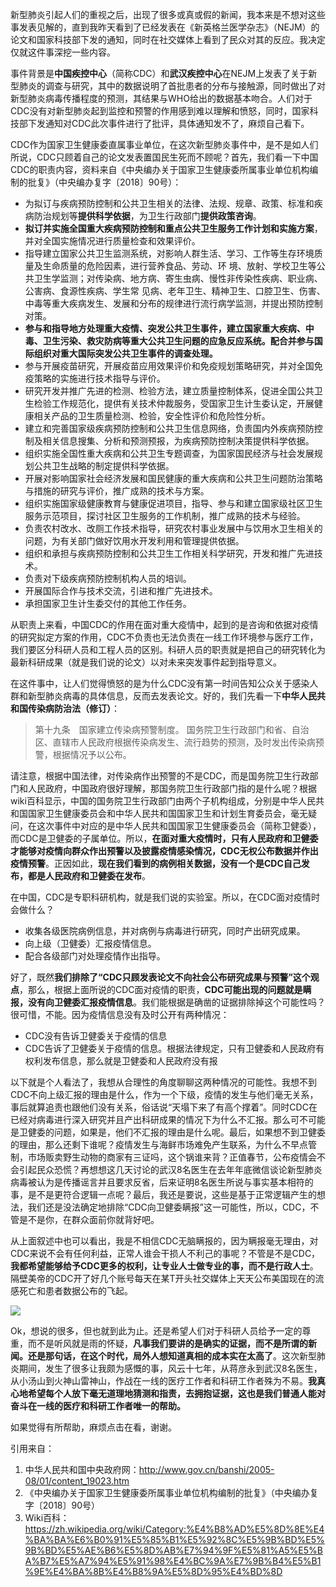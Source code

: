 新型肺炎引起人们的重视之后，出现了很多或真或假的新闻，我本来是不想对这些事发表见解的，直到我昨天看到了已经发表在《新英格兰医学杂志》（NEJM）的论文和国家科技部下发的通知，同时在社交媒体上看到了民众对其的反应。我决定仅就这件事深挖一些内容。

事件背景是**中国疾控中心**（简称CDC）和**武汉疾控中心**在NEJM上发表了关于新型肺炎的调查与研究，其中的数据说明了首批患者的分布与接触源，同时做出了对新型肺炎病毒传播程度的预测，其结果与WHO给出的数据基本吻合。人们对于CDC没有对新型肺炎起到监控和预警的作用感到难以理解和愤怒，同时，国家科技部下发通知对CDC此次事件进行了批评，具体通知发不了，麻烦自己看下。

CDC作为国家卫生健康委直属事业单位，在这次新型肺炎事件中，是不是如人们所说，CDC只顾着自己的论文发表置国民生死而不顾呢？首先，我们看一下中国CDC的职责内容，资料来自《中央编办关于国家卫生健康委所属事业单位机构编制的批复》（中央编办复字〔2018〕90号）：

- 为拟订与疾病预防控制和公共卫生相关的法律、法规、规章、政策、标准和疾病防治规划等**提供科学依据**，为卫生行政部门**提供政策咨询**。
- **拟订并实施全国重大疾病预防控制和重点公共卫生服务工作计划和实施方案**，并对全国实施情况进行质量检查和效果评价。
- 指导建立国家公共卫生监测系统，对影响人群生活、学习、工作等生存环境质量及生命质量的危险因素，进行营养食品、劳动、环 境、放射、学校卫生等公共卫生学监测；对传染病、地方病、寄生虫病、慢性非传染性疾病、职业病、公害病、食源性疾病、学生常 见病、老年卫生、精神卫生、口腔卫生、伤害、中毒等重大疾病发生、发展和分布的规律进行流行病学监测，并提出预防控制对策。
- **参与和指导地方处理重大疫情、突发公共卫生事件，建立国家重大疾病、中毒、卫生污染、救灾防病等重大公共卫生问题的应急反应系统。配合并参与国际组织对重大国际突发公共卫生事件的调查处理。**
- 参与开展疫苗研究，开展疫苗应用效果评价和免疫规划策略研究，并对全国免疫策略的实施进行技术指导与评价。
- 研究开发并推广先进的检测、检验方法，建立质量控制体系，促进全国公共卫生检验工作规范化，提供有关技术仲裁服务，受国家卫生计生委认定，开展健康相关产品的卫生质量检测、检验，安全性评价和危险性分析。
- 建立和完善国家级疾病预防控制和公共卫生信息网络，负责国内外疾病预防控制及相关信息搜集、分析和预测预报，为疾病预防控制决策提供科学依据。
- 组织实施全国性重大疾病和公共卫生专题调查，为国家国民经济与社会发展规划公共卫生战略的制定提供科学依据。
- 开展对影响国家社会经济发展和国民健康的重大疾病和公共卫生问题防治策略与措施的研究与评价，推广成熟的技术与方案。
- 组织实施国家级健康教育与健康促进项目，指导、参与和建立国家级社区卫生服务示范项目，探讨社区卫生服务的工作机制，推广成熟的技术与经验。
- 负责农村改水、改厕工作技术指导，研究农村事业发展中与饮用水卫生相关的问题，为有关部门做好饮用水开发利用和管理提供依据。
- 组织和承担与疾病预防控制和公共卫生工作相关科学研究，开发和推广先进技术。
- 负责对下级疾病预防控制机构人员的培训。
- 开展国际合作与技术交流，引进和推广先进技术。
- 承担国家卫生计生委交付的其他工作任务。

从职责上来看，中国CDC的作用在面对重大疫情中，起到的是咨询和依据对疫情的研究拟定方案的作用，CDC不负责也无法负责在一线工作环境参与医疗工作，我们要区分科研人员和工程人员的区别。科研人员的职责就是把自己的研究转化为最新科研成果（就是我们说的论文）以对未来突发事件起到指导意义。

在这件事中，让人们觉得愤怒的是为什么CDC没有第一时间告知公众关于感染人群和新型肺炎病毒的具体信息，反而去发表论文。好的，我们先看一下**中华人民共和国传染病防治法（修订）**：

>第十九条　国家建立传染病预警制度。
国务院卫生行政部门和省、自治区、直辖市人民政府根据传染病发生、流行趋势的预测，及时发出传染病预警，根据情况予以公布。

请注意，根据中国法律，对传染病作出预警的不是CDC，而是国务院卫生行政部门和人民政府，中国政府很好理解，那国务院卫生行政部门指的是什么呢？根据wiki百科显示，中国的国务院卫生行政部门由两个子机构组成，分别是中华人民共和国国家卫生健康委员会和中华人民共和国国家卫生和计划生育委员会，毫无疑问，在这次事件中对应的是中华人民共和国国家卫生健康委员会（简称卫健委），而CDC是卫健委的子属单位。所以，**在面对重大疫情时，只有人民政府和卫健委才能够对疫情向群众作出预警以及披露疫情感染情况，CDC无权公布数据并作出疫情预警**。正因如此，**现在我们看到的病例相关数据，没有一个是CDC自己发布，都是人民政府和卫健委在发布**。

在中国，CDC是专职科研机构，就是我们说的实验室。所以，在CDC面对疫情时会做什么？

- 收集各级医院病例信息，并对病例与病毒进行研究，同时产出研究成果。
- 向上级（卫健委）汇报疫情信息。
- 配合各级部门对处理疫情作出指导。

好了，既然**我们排除了“CDC只顾发表论文不向社会公布研究成果与预警”这个观点**，那么，根据上面所说的CDC面对疫情的职责，**CDC可能出现的问题就是瞒报，没有向卫健委汇报疫情信息**。我们能根据是确凿的证据排除掉这个可能性吗？很可惜，不能。因为疫情信息没有及时公开有两种情况：

- CDC没有告诉卫健委关于疫情的信息
- CDC告诉了卫健委关于疫情的信息。根据法律规定，只有卫健委和人民政府有权利发布信息，那么就是卫健委和人民政府没有报

以下就是个人看法了，我想从合理性的角度聊聊这两种情况的可能性。我想不到CDC不向上级汇报的理由是什么，作为一个下级，疫情的发生与他们毫无关系，事后就算追责也跟他们没有关系，俗话说“天塌下来了有高个撑着”。同时CDC在已经对病毒进行深入研究并且产出科研成果的情况下为什么不汇报。那么可不可能是卫健委的问题，如果是，他们不汇报的理由是什么呢。最后，如果想不到卫健委的理由，那么还剩下谁呢？疫情发生与海鲜市场难免产生联系，为什么不早点管制，市场贩卖野生动物的商家有三证吗，这个锅谁来背？正值春节，公布疫情会不会引起民众恐慌？再想想这几天讨论的武汉8名医生在去年年底微信谈论新型肺炎病毒被认为是传播谣言并且要求反省，后来证明8名医生所说与事实基本相符的事，是不是更符合逻辑一点呢？最后，我还是要说，这些是基于正常逻辑产生的想法，我们还是没法确定地排除“CDC向卫健委瞒报”这一可能性，所以，CDC，不管是不是你，在群众面前你就背好吧。

从上面叙述中也可以看出，我是不相信CDC无脑瞒报的，因为瞒报毫无理由，对CDC来说不会有任何利益，正常人谁会干损人不利己的事呢？不管是不是CDC，**我都希望能够给予CDC更多的权利，让专业人士做专业的事，而不是行政人士**。隔壁美帝的CDC开了好几个账号每天在某T开头社交媒体上天天公布美国现在的流感死亡和患者数据公布的飞起。

![](https://imgkr.cn-bj.ufileos.com/d578885a-89c8-49a9-97b9-ee8ed9cab124.jpg)

Ok，想说的很多，但也就到此为止。还是希望人们对于科研人员给予一定的尊重，而不是听风就是雨的怀疑，**凡事我们要讲的是确实的证据，而不是所谓的新闻。还是那句话，在这个时代，局外人想知道真相的成本实在太高了**。这次新型肺炎期间，发生了很多让我颇为感慨的事，风云十七年，从蒋彦永到武汉8名医生，从小汤山到火神山雷神山，作战在一线的医疗工作者和科研工作者殊为不易。**我真心地希望每个人放下毫无道理地猜测和指责，去拥抱证据，这也是我们普通人能对奋斗在一线的医疗和科研工作者唯一的帮助。**

如果觉得有所帮助，麻烦点击在看，谢谢。

引用来自：
1. 中华人民共和国中央政府网：http://www.gov.cn/banshi/2005-08/01/content_19023.htm 
2. 《中央编办关于国家卫生健康委所属事业单位机构编制的批复》（中央编办复字〔2018〕90号）
3. Wiki百科：https://zh.wikipedia.org/wiki/Category:%E4%B8%AD%E5%8D%8E%E4%BA%BA%E6%B0%91%E5%85%B1%E5%92%8C%E5%9B%BD%E5%9B%BD%E5%AE%B6%E5%8D%AB%E7%94%9F%E5%81%A5%E5%BA%B7%E5%A7%94%E5%91%98%E4%BC%9A%E7%9B%B4%E5%B1%9E%E4%BA%8B%E4%B8%9A%E5%8D%95%E4%BD%8D



